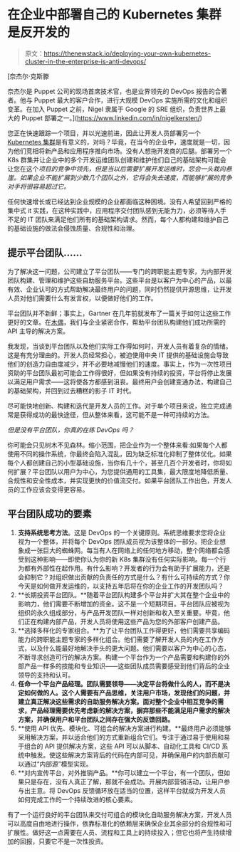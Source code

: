 # 在企业中部署自己的 Kubernetes 集群是反开发的

> 原文：<https://thenewstack.io/deploying-your-own-kubernetes-cluster-in-the-enterprise-is-anti-devops/>

[](https://www.linkedin.com/in/nigelkersten/)

 [奈杰尔·克斯滕

奈杰尔是 Puppet 公司的现场首席技术官，也是业界领先的 DevOps 报告的合著者。他与 Puppet 最大的客户合作，进行大规模 DevOps 实施所需的文化和组织变革。在加入 Puppet 之前，Nigel 隶属于 Google 的 SRE 组织，负责世界上最大的 Puppet 部署之一。](https://www.linkedin.com/in/nigelkersten/) [](https://www.linkedin.com/in/nigelkersten/)

您正在快速跟踪一个项目，并以光速前进，因此让开发人员部署另一个 [Kubernetes 集群](https://thenewstack.io/what-does-it-take-to-manage-hundreds-of-kubernetes-clusters/)是有意义的，对吗？毕竟，在当今的企业中，速度就是一切，因为他们竞相将新产品和应用程序推向市场。没有人想拖开发商的后腿。部署另一个 K8s 群集并让企业中的多个开发运维团队创建和维护他们自己的基础架构可能会让您在这个*项目的竞争中领先，但是当以后需要扩展开发运维时，您会一头栽向悬崖。如果企业不能扩展到少数几个团队之外，它将会失去速度，而能够扩展的竞争对手将很容易超过它。*

任何快速增长或已经达到企业规模的企业都面临这种困境。没有人希望回到严格的集中式 it 实践，在这种实践中，应用程序交付团队感到无能为力，必须等待人手不足的 IT 团队来满足他们所有的基础架构请求。然而，每个人都构建和维护自己的基础设施的做法会侵蚀质量、合规性和治理。

## **提示平台团队……**

为了解决这一问题，公司建立了平台团队——专门的跨职能主题专家，为内部开发团队构建、管理和维护这些自助服务平台。这些平台是以客户为中心的产品，以最有效、企业认可的方式帮助解决最终用户的问题，同时仍然提供开源思维，让开发人员对他们需要什么有发言权，以便做好他们的工作。

平台团队并不新鲜；事实上，Gartner 在几年前就发布了一篇关于如何让这些工作更好的文章。在[木偶](https://puppet.com/?utm_content=inline-mention)，我们与企业紧密合作，帮助平台团队构建他们成功所需的 API 主导的解决方案。

我发现，当谈到平台团队以及他们实际工作得如何时，开发人员有着复杂的情绪。这是有充分理由的。开发人员经常担心，被迫使用中央 IT 提供的基础设施会导致他们的创造力自由度减少，并不必要地减慢他们的速度。事实上，作为一次性项目资助的平台团队最初可能会工作得很好，但如果没有持续的投资，平台将停止发展以满足用户需求——这将使各方都感到沮丧。最终用户会创建变通办法，构建自己的基础架构，并回到过去糟糕的影子 IT 时代。

尽可能快地创新、构建和迭代是开发人员的工作。对于单个项目来说，独立完成通常是获得成功的最快途径，但从整体来看，这可能不是一种可持续的方法。

*但是没有平台团队，你真的在练 DevOps 吗？*

你可能会只见树木不见森林。缩小范围，把企业作为一个整体来看:如果每个人都使用不同的操作系统，你最终会陷入混乱，因为缺乏标准化抑制了整体优化。如果每个人都创建自己的小型基础设施，当你有几十个，甚至几百个开发者时，你将如何扩展？平台团队以用户为中心，为您提供通用的工具集，最大限度地降低质量、合规性和安全性成本，并实现更快的价值流交付。如果平台团队工作出色，开发人员的工作应该会变得更容易。

## **平台团队成功的要素**

1.  **支持系统思考方法**。这是 DevOps 的一个关键原则。系统思维要求您将企业视为一个整体，并将每个 DevOps 团队成员视为该整体的一部分。把企业想象成一张巨大的蜘蛛网。每当有人在网络上的任何地方移动，整个网络都会感受到这种影响——即使你认为你的新 K8s 集群没有任何实际影响。每一个行为都有外部性在起作用。有什么影响？开发者的行为会有助于扩展能力，还是会抑制它？对组织做出贡献的负责任的方式是什么？有什么可持续的方式？你今天是如何做开发运维的，以支持五年后将在你的企业工作的开发团队吗？
2.  **长期投资平台团队。**随着平台团队构建多个平台并扩大其在整个企业中的影响力，他们需要不断增加的资金。这不是一个短期项目。平台团队应被视为组织的永久组成部分，与产品开发团队一样对创新和收入至关重要。毕竟，他们正在构建内部产品，开发人员将使用这些产品为您的外部客户创建产品。
3.  **选择多样化的专家组合。**为了让平台团队工作得更好，他们需要共享编码能力的跨职能主题专家的多样化组合。他们需要了解开发人员的内在工作方式，以及什么能最好地解决手头的更大问题。他们需要以客户为中心的心态，不断寻求创造可行的解决方案。构建一个平台作为一个产品需要和构建你的外部产品一样多的技能和专业知识——这些团队成员需要感受到他们背后的企业领导的支持和认可。
4.  **任命一个平台产品经理。团队需要领导——决定平台将做什么的人，而不是决定如何做的人。这个人需要有产品思维，关注用户市场，发现他们的问题，并建立真正解决这些需求的自助服务解决方案。面对整个企业中相互竞争的需求，产品经理需要优先考虑新的解决方案，摒弃那些不能满足用户需求的解决方案，并确保用户和平台团队之间存在强大的反馈回路。**
5.  **使用 API 优先、模块化、可组合的解决方案进行构建。**最终用户必须能够采用解决方案，并以适合他们的方式重新组合它们。专注于通过易于使用和易于组合的 API 提供解决方案，这些 API 可以从脚本、自动化工具和 CI/CD 系统中触发。使这些解决方案背后的代码在内部可见，并确保用户的内部贡献可以通过“内部源”模型实现。
6.  **对内宣传平台，对外推销产品。**你可以建立一个平台，有一个团队，但如果只是存在，没有人真正了解，那就不会成功。开展内部营销活动，让用户参与出主意。将 DevOps 反馈循环放在适当的位置，这样平台就成为开发人员如何完成工作的一个持续改进的核心要素。

有了一个运行良好的平台团队来交付可组合的模块化自助服务解决方案，开发人员可以高度自由地进行操作，依靠标准化的依赖层来确保企业其余部分的合规性和可扩展性。做好这一点需要在人员、流程和工具上的持续投入；但它也将产生持续增加的回报，只要它不是一次性投资。

<svg xmlns:xlink="http://www.w3.org/1999/xlink" viewBox="0 0 68 31" version="1.1"><title>Group</title> <desc>Created with Sketch.</desc></svg>